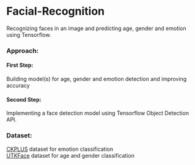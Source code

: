 # Facial-Recognition
Recognizing faces in an image and predicting age, gender and emotion using Tensorflow.
### Approach:
#### First Step:
Building model(s) for age, gender and emotion detection and improving accuracy
#### Second Step:
Implementing a face detection model using Tensorflow Object Detection API.

### Dataset:
[CKPLUS](https://www.kaggle.com/shawon10/ckplus) dataset for emotion classification <br>
[UTKFace](https://www.kaggle.com/jangedoo/utkface-new) dataset for age and gender classification <br>

